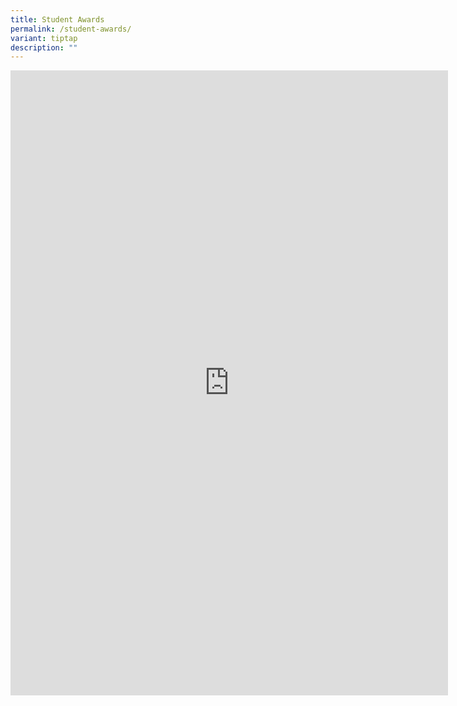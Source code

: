 ```yaml
---
title: Student Awards
permalink: /student-awards/
variant: tiptap
description: ""
---
```

<div class="iframe-wrapper">
<iframe height="1000" width="700" allowfullscreen="true" frameborder="0" src="https://docs.google.com/presentation/d/e/2PACX-1vSDU9dPSjYXP5hnicL44LFV4B3o6BgwKv-ZR_wC6EfPFmCarJJuV1DdRo86xi0J4LNyoJB7dzwhPgx7/embed?start=true&amp;loop=true&amp;delayms=7500"></iframe>
</div>
<p></p>